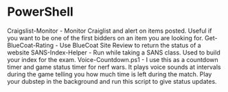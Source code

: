 # PowerShell
Craigslist-Monitor - Monitor Craiglist and alert on items posted.  Useful if you want to be one of the first bidders on an item you are looking for.
Get-BlueCoat-Rating - Use BlueCoat Site Review to return the status of a website
SANS-Index-Helper - Run while taking a SANS class.  Used to build your index for the exam.
Voice-Countdown.ps1	- I use this as a countdown timer and game status timer for nerf wars.  It plays voice sounds at intervals during the game telling you how much time is left during the match.  Play your dubstep in the background and run this script to give status updates.
